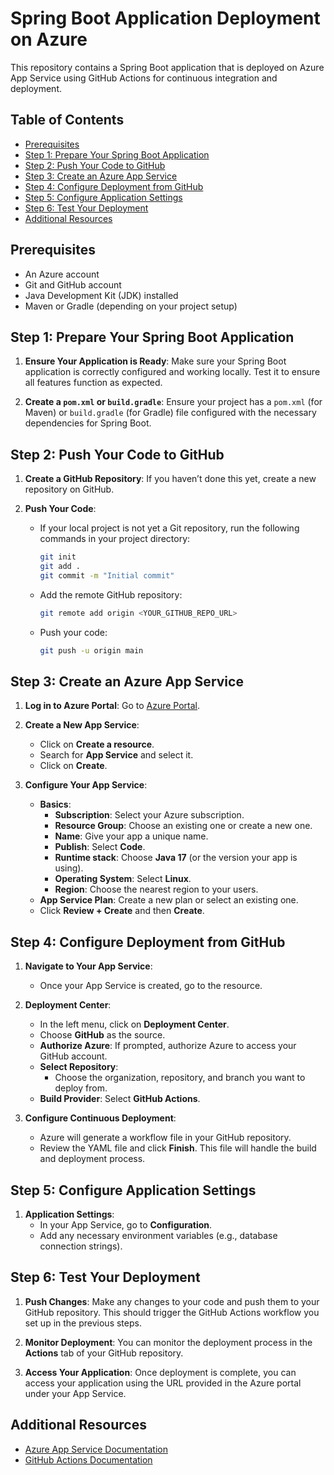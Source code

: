 # Spring Boot Application Deployment on Azure

This repository contains a Spring Boot application that is deployed on Azure App Service using GitHub Actions for continuous integration and deployment.

## Table of Contents
- [Prerequisites](#prerequisites)
- [Step 1: Prepare Your Spring Boot Application](#step-1-prepare-your-spring-boot-application)
- [Step 2: Push Your Code to GitHub](#step-2-push-your-code-to-github)
- [Step 3: Create an Azure App Service](#step-3-create-an-azure-app-service)
- [Step 4: Configure Deployment from GitHub](#step-4-configure-deployment-from-github)
- [Step 5: Configure Application Settings](#step-5-configure-application-settings)
- [Step 6: Test Your Deployment](#step-6-test-your-deployment)
- [Additional Resources](#additional-resources)

## Prerequisites
- An Azure account
- Git and GitHub account
- Java Development Kit (JDK) installed
- Maven or Gradle (depending on your project setup)

## Step 1: Prepare Your Spring Boot Application

1. **Ensure Your Application is Ready**: Make sure your Spring Boot application is correctly configured and working locally. Test it to ensure all features function as expected.

2. **Create a `pom.xml` or `build.gradle`**: Ensure your project has a `pom.xml` (for Maven) or `build.gradle` (for Gradle) file configured with the necessary dependencies for Spring Boot.

## Step 2: Push Your Code to GitHub

1. **Create a GitHub Repository**: If you haven’t done this yet, create a new repository on GitHub.

2. **Push Your Code**:
   - If your local project is not yet a Git repository, run the following commands in your project directory:
     ```bash
     git init
     git add .
     git commit -m "Initial commit"
     ```
   - Add the remote GitHub repository:
     ```bash
     git remote add origin <YOUR_GITHUB_REPO_URL>
     ```
   - Push your code:
     ```bash
     git push -u origin main
     ```

## Step 3: Create an Azure App Service

1. **Log in to Azure Portal**: Go to [Azure Portal](https://portal.azure.com/).

2. **Create a New App Service**:
   - Click on **Create a resource**.
   - Search for **App Service** and select it.
   - Click on **Create**.

3. **Configure Your App Service**:
   - **Basics**:
     - **Subscription**: Select your Azure subscription.
     - **Resource Group**: Choose an existing one or create a new one.
     - **Name**: Give your app a unique name.
     - **Publish**: Select **Code**.
     - **Runtime stack**: Choose **Java 17** (or the version your app is using).
     - **Operating System**: Select **Linux**.
     - **Region**: Choose the nearest region to your users.
   - **App Service Plan**: Create a new plan or select an existing one.
   - Click **Review + Create** and then **Create**.

## Step 4: Configure Deployment from GitHub

1. **Navigate to Your App Service**:
   - Once your App Service is created, go to the resource.

2. **Deployment Center**:
   - In the left menu, click on **Deployment Center**.
   - Choose **GitHub** as the source.
   - **Authorize Azure**: If prompted, authorize Azure to access your GitHub account.
   - **Select Repository**:
     - Choose the organization, repository, and branch you want to deploy from.
   - **Build Provider**: Select **GitHub Actions**.

3. **Configure Continuous Deployment**:
   - Azure will generate a workflow file in your GitHub repository.
   - Review the YAML file and click **Finish**. This file will handle the build and deployment process.

## Step 5: Configure Application Settings

1. **Application Settings**:
   - In your App Service, go to **Configuration**.
   - Add any necessary environment variables (e.g., database connection strings).

## Step 6: Test Your Deployment

1. **Push Changes**: Make any changes to your code and push them to your GitHub repository. This should trigger the GitHub Actions workflow you set up in the previous steps.

2. **Monitor Deployment**: You can monitor the deployment process in the **Actions** tab of your GitHub repository.

3. **Access Your Application**: Once deployment is complete, you can access your application using the URL provided in the Azure portal under your App Service.

## Additional Resources
- [Azure App Service Documentation](https://docs.microsoft.com/en-us/azure/app-service/)
- [GitHub Actions Documentation](https://docs.github.com/en/actions)
